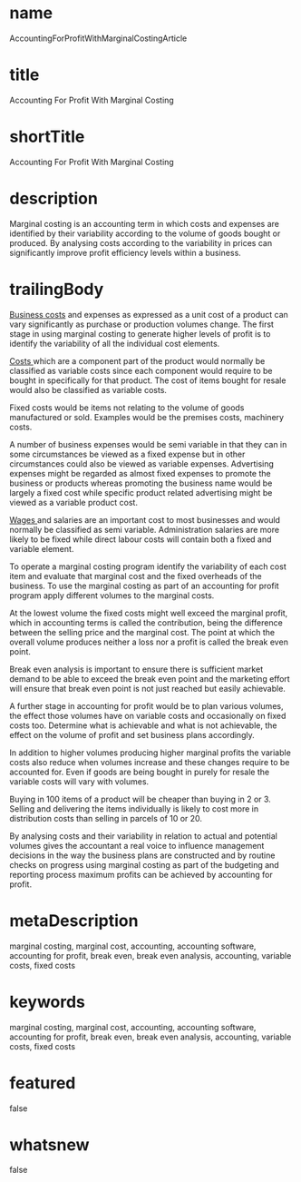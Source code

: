 # name
AccountingForProfitWithMarginalCostingArticle

# title
Accounting For Profit With Marginal Costing

# shortTitle
Accounting For Profit With Marginal Costing

# description
<p>Marginal costing is an accounting term in which costs and expenses are identified by their variability according to the volume of goods bought or produced. By analysing costs according to the variability in prices can significantly improve profit efficiency levels within a business.</p>

# trailingBody
<p>
    <a href="article.html?article=CostAccountingForProfitArticle">Business costs</a> and expenses as expressed as a unit cost of a product can vary significantly as purchase or production volumes change. The first stage in using marginal costing to generate higher levels of profit is to identify the variability of all the individual cost elements.
</p>
<p>
    <a href="article.html?article=CostAccountingForProfitArticle">Costs </a>which are a component part of the product would normally be classified as variable costs since each component would require to be bought in specifically for that product. The cost of items bought for resale would also be classified as variable costs.
</p>
<p>Fixed costs would be items not relating to the volume of goods manufactured or sold. Examples would be the premises costs, machinery costs.</p>
<p>A number of business expenses would be semi variable in that they can in some circumstances be viewed as a fixed expense but in other circumstances could also be viewed as variable expenses. Advertising expenses might be regarded as almost fixed expenses to promote the business or products whereas promoting the business name would be largely a fixed cost while specific product related advertising might be viewed as a variable product cost.</p>
<p>
    <a href="product.html?product=PayrollProduct">Wages </a>and salaries are an important cost to most businesses and would normally be classified as semi variable. Administration salaries are more likely to be fixed while direct labour costs will contain both a fixed and variable element.
</p>
<p>To operate a marginal costing program identify the variability of each cost item and evaluate that marginal cost and the fixed overheads of the business. To use the marginal costing as part of an accounting for profit program apply different volumes to the marginal costs.</p>
<p>At the lowest volume the fixed costs might well exceed the marginal profit, which in accounting terms is called the contribution, being the difference between the selling price and the marginal cost. The point at which the overall volume produces neither a loss nor a profit is called the break even point.</p>
<p>Break even analysis is important to ensure there is sufficient market demand to be able to exceed the break even point and the marketing effort will ensure that break even point is not just reached but easily achievable.</p>
<p>A further stage in accounting for profit would be to plan various volumes, the effect those volumes have on variable costs and occasionally on fixed costs too. Determine what is achievable and what is not achievable, the effect on the volume of profit and set business plans accordingly.</p>
<p>In addition to higher volumes producing higher marginal profits the variable costs also reduce when volumes increase and these changes require to be accounted for. Even if goods are being bought in purely for resale the variable costs will vary with volumes.</p>
<p>Buying in 100 items of a product will be cheaper than buying in 2 or 3. Selling and delivering the items individually is likely to cost more in distribution costs than selling in parcels of 10 or 20.</p>
<p>By analysing costs and their variability in relation to actual and potential volumes gives the accountant a real voice to influence management decisions in the way the business plans are constructed and by routine checks on progress using marginal costing as part of the budgeting and reporting process maximum profits can be achieved by accounting for profit.</p>


# metaDescription
marginal costing, marginal cost, accounting, accounting software, accounting for profit, break even, break even analysis, accounting, variable costs, fixed costs

# keywords
marginal costing, marginal cost, accounting, accounting software, accounting for profit, break even, break even analysis, accounting, variable costs, fixed costs

# featured
false

# whatsnew
false
